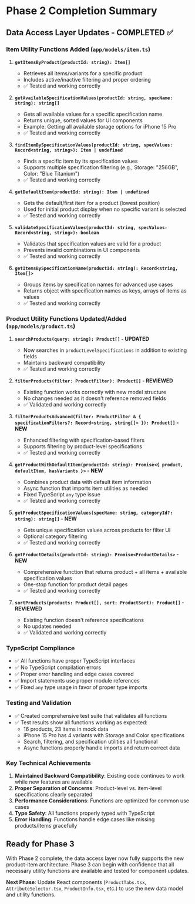 # Phase 2 Completion Summary

## Data Access Layer Updates - COMPLETED ✅

### Item Utility Functions Added (`app/models/item.ts`)

1. **`getItemsByProduct(productId: string): Item[]`**
   - Retrieves all items/variants for a specific product
   - Includes active/inactive filtering and proper ordering
   - ✅ Tested and working correctly

2. **`getAvailableSpecificationValues(productId: string, specName: string): string[]`**
   - Gets all available values for a specific specification name
   - Returns unique, sorted values for UI components
   - Example: Getting all available storage options for iPhone 15 Pro
   - ✅ Tested and working correctly

3. **`findItemBySpecificationValues(productId: string, specValues: Record<string, string>): Item | undefined`**
   - Finds a specific item by its specification values
   - Supports multiple specification filtering (e.g., Storage: "256GB", Color: "Blue Titanium")
   - ✅ Tested and working correctly

4. **`getDefaultItem(productId: string): Item | undefined`**
   - Gets the default/first item for a product (lowest position)
   - Used for initial product display when no specific variant is selected
   - ✅ Tested and working correctly

5. **`validateSpecificationValues(productId: string, specValues: Record<string, string>): boolean`**
   - Validates that specification values are valid for a product
   - Prevents invalid combinations in UI components
   - ✅ Tested and working correctly

6. **`getItemsBySpecificationName(productId: string): Record<string, Item[]>`**
   - Groups items by specification names for advanced use cases
   - Returns object with specification names as keys, arrays of items as values
   - ✅ Tested and working correctly

### Product Utility Functions Updated/Added (`app/models/product.ts`)

1. **`searchProducts(query: string): Product[]` - UPDATED**
   - Now searches in `productLevelSpecifications` in addition to existing fields
   - Maintains backward compatibility
   - ✅ Tested and working correctly

2. **`filterProducts(filter: ProductFilter): Product[]` - REVIEWED**
   - Existing function works correctly with new model structure
   - No changes needed as it doesn't reference removed fields
   - ✅ Validated and working correctly

3. **`filterProductsAdvanced(filter: ProductFilter & { specificationFilters?: Record<string, string[]> }): Product[]` - NEW**
   - Enhanced filtering with specification-based filters
   - Supports filtering by product-level specifications
   - ✅ Tested and working correctly

4. **`getProductWithDefaultItem(productId: string): Promise<{ product, defaultItem, hasVariants }>` - NEW**
   - Combines product data with default item information
   - Async function that imports item utilities as needed
   - Fixed TypeScript `any` type issue
   - ✅ Tested and working correctly

5. **`getProductSpecificationValues(specName: string, categoryId?: string): string[]` - NEW**
   - Gets unique specification values across products for filter UI
   - Optional category filtering
   - ✅ Tested and working correctly

6. **`getProductDetails(productId: string): Promise<ProductDetails>` - NEW**
   - Comprehensive function that returns product + all items + available specification values
   - One-stop function for product detail pages
   - ✅ Tested and working correctly

7. **`sortProducts(products: Product[], sort: ProductSort): Product[]` - REVIEWED**
   - Existing function doesn't reference specifications
   - No updates needed
   - ✅ Validated and working correctly

### TypeScript Compliance

- ✅ All functions have proper TypeScript interfaces
- ✅ No TypeScript compilation errors
- ✅ Proper error handling and edge cases covered
- ✅ Import statements use proper module references
- ✅ Fixed `any` type usage in favor of proper type imports

### Testing and Validation

- ✅ Created comprehensive test suite that validates all functions
- ✅ Test results show all functions working as expected:
  - 16 products, 23 items in mock data
  - iPhone 15 Pro has 4 variants with Storage and Color specifications
  - Search, filtering, and specification utilities all functional
  - Async functions properly handle imports and return correct data

### Key Technical Achievements

1. **Maintained Backward Compatibility**: Existing code continues to work while new features are available
2. **Proper Separation of Concerns**: Product-level vs. item-level specifications clearly separated
3. **Performance Considerations**: Functions are optimized for common use cases
4. **Type Safety**: All functions properly typed with TypeScript
5. **Error Handling**: Functions handle edge cases like missing products/items gracefully

## Ready for Phase 3

With Phase 2 complete, the data access layer now fully supports the new product-item architecture. Phase 3 can begin with confidence that all necessary utility functions are available and tested for component updates.

**Next Phase**: Update React components (`ProductTabs.tsx`, `AttributeSelector.tsx`, `ProductInfo.tsx`, etc.) to use the new data model and utility functions.
